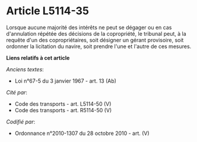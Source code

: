 # Article L5114-35

Lorsque aucune majorité des intérêts ne peut se dégager ou en cas d'annulation répétée des décisions de la copropriété, le
tribunal peut, à la requête d'un des copropriétaires, soit désigner un gérant provisoire, soit ordonner la licitation du
navire, soit prendre l'une et l'autre de ces mesures.

**Liens relatifs à cet article**

_Anciens textes_:

  - Loi n°67-5 du 3 janvier 1967 - art. 13 (Ab)

_Cité par_:

  - Code des transports - art. L5114-50 (V)
  - Code des transports - art. R5114-50 (V)

_Codifié par_:

  - Ordonnance n°2010-1307 du 28 octobre 2010 - art. (V)
